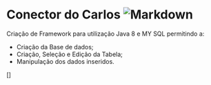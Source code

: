 # Conector do Carlos ![Markdown](https://img.shields.io/badge/Markdown-000?style=for-the-badge&logo=markdown)

Criação de Framework para utilização Java 8  e MY SQL permitindo a:

- Criação da Base de dados;
- Criação, Seleção e Edição da Tabela;
- Manipulação dos dados inseridos.

[]
